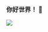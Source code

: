 <h3>你好世界！ 👋</h3>
<img src="https://github-readme-stats.vercel.app/api?username=Devildante&locale=cn&show_icons=true&theme=github_dark">

